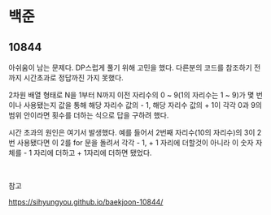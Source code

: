# 백준

## 10844

아쉬움이 남는 문제다. DP스럽게 풀기 위해 고민을 했다. 다른분의 코드를 참조하기 전까지 시간초과로 정답까진 가지 못했다.

2차원 배열 형태로 N을 1부터 N까지 이전 자리수의 0 ~ 9(1의 자리수는 1 ~ 9)가 몇 번이나 사용됐는지 값을 통해 해당 자리수 값의 - 1, 해당 자리수 값의 + 1이 각각 0과 9의 범위 안이라면 횟수를 더하는 식으로 답을 구하려 했다.

시간 초과의 원인은 여기서 발생했다. 예를 들어서 2번째 자리수(10의 자리수)의 3이 2번 사용됐다면 이 2를 for 문을 돌려서 각각 - 1, + 1 자리에 더할것이 아니라 이 숫자 자체를 - 1 자리에 더하고 + 1자리에 더하면 됐었다.

<br>

참고

https://sihyungyou.github.io/baekjoon-10844/


